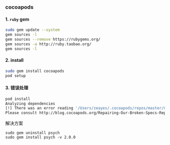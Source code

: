 ### cocoapods

#### 1. `ruby` gem
```Bash
sudo gem update --system
gem sources -l
gem sources --remove https://rubygems.org/
gem sources -a http://ruby.taobao.org/
gem sources -l
```

#### 2. install
```Bash
sudo gem install cocoapods
pod setup
```

#### 3. 错误处理
```Bash
pod install
Analyzing dependencies
[!] There was an error reading '/Users/zeayes/.cocoapods/repos/master/CocoaPods-version.yml'.
Please consult http://blog.cocoapods.org/Repairing-Our-Broken-Specs-Repository/ for more information
```
解决方案
```
sudo gem uninstall psych
sudo gem install psych -v 2.0.0
```
